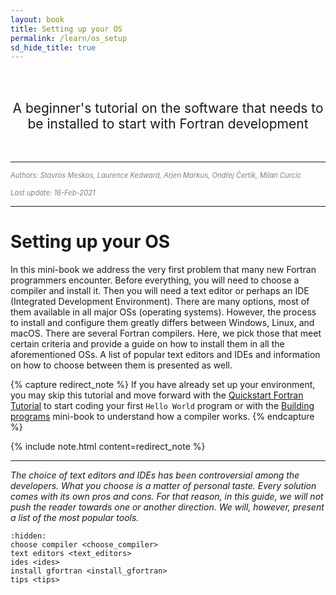 ```yaml
---
layout: book
title: Setting up your OS
permalink: /learn/os_setup
sd_hide_title: true
---
```

<br/><br/>
<div style="text-align:center"><span style="font-size:1.5em">A beginner's tutorial on the software that needs to be installed to start with Fortran development</span></div>
<br/><br/>

---
<span style="color:grey; font-size:0.8em">*Authors: Stavros Meskos, Laurence Kedward, Arjen Markus, Ondřej Čertík, Milan Curcic*</span>

<span style="color:grey; font-size:0.8em">*Last update: 16-Feb-2021*</span> 

---

# Setting up your OS

In this mini-book we address the very first problem that many new Fortran programmers encounter. Before everything, you will need to choose a compiler and install it. Then you will need a text editor or perhaps an IDE (Integrated Development Environment). There are many options, most of them available in all major OSs (operating systems). However, the process to install and configure them greatly differs between Windows, Linux, and macOS. There are several Fortran compilers. Here, we pick those that meet certain criteria and provide a guide on how to install them in all the aforementioned OSs. A list of popular text editors and IDEs and information on how to choose between them is presented as well. 

{% capture redirect_note %}
If you have already set up your environment, you may skip this tutorial and move forward with the [Quickstart Fortran Tutorial]({{site.baseurl}}/learn/quickstart) to start coding your first `Hello World` program or with the [Building programs]({{site.baseurl}}/learn/building_programs) mini-book to understand how a compiler works.
{% endcapture %}

{% include note.html content=redirect_note %}

- - -

*The choice of text editors and IDEs has been controversial among the developers. What you choose is a matter of personal taste. Every solution comes with its own pros and cons. For that reason, in this guide, we will not push the reader towards one or another direction. We will, however, present a list of the most popular tools.*

````{toctree}
:hidden:
choose compiler <choose_compiler>
text editors <text_editors>
ides <ides>
install gfortran <install_gfortran>
tips <tips>
````